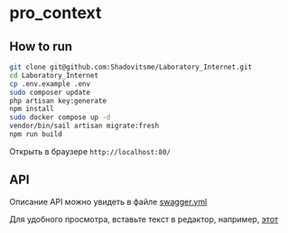 # pro_context

## How to run

```bash
git clone git@github.com:Shadovitsme/Laboratory_Internet.git
cd Laboratory_Internet
cp .env.example .env
sudo composer update
php artisan key:generate
npm install
sudo docker compose up -d
vendor/bin/sail artisan migrate:fresh
npm run build
```

Открыть в браузере `http://localhost:80/`

## API

Описание API можно увидеть в файле [swagger.yml](./swagger.yml)

Для удобного просмотра, вставьте текст в редактор, например, [этот](https://editor-next.swagger.io/)


